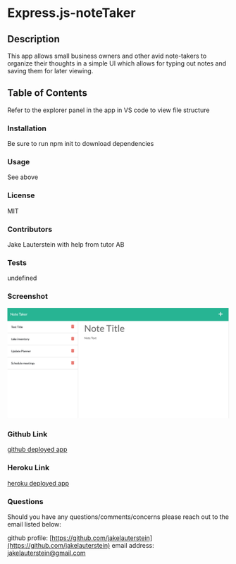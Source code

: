 # Express.js-noteTaker

## Description

This app allows small business owners and other avid note-takers to organize their thoughts in a simple UI which allows for typing out notes and saving them for later viewing.

## Table of Contents

Refer to the explorer panel in the app in VS code to view file structure

### Installation

Be sure to run npm init to download dependencies

### Usage

See above

### License

MIT

### Contributors

Jake Lauterstein with help from tutor AB

### Tests

undefined

### Screenshot

![full-site-screenshot](screenshot.png)

### Github Link

[github deployed app](https://jakelauterstein.github.io/express.js-noteTaker/)

### Heroku Link

[heroku deployed app](https://guarded-harbor-24280.herokuapp.com/notes)

### Questions

Should you have any questions/comments/concerns please reach out to the email listed below:

github profile: [https://github.com/jakelauterstein](https://github.com/jakelauterstein)
email address: [jakelauterstein@gmail.com](mailto:jakelauterstein@gmail.com)
